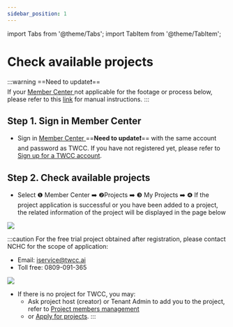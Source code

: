 ```yaml
---
sidebar_position: 1
---
```


import Tabs from '@theme/Tabs';
import TabItem from '@theme/TabItem';


# Check available projects

:::warning
==Need to update:exclamation:==<br/>
If your <ins>Member Center <i class="fa fa-question-circle fa-question-circle-for-service" aria-hidden="true"></i></ins> not applicable for the footage or process below, please refer to this <i class="fa fa-sign-out" aria-hidden="true"></i> <ins>link</ins> for manual instructions.
:::



## Step 1. Sign in Member Center 

- Sign in  [Member Center <i class="fa fa-question-circle fa-question-circle-for-service" aria-hidden="true"></i>](https://man.twcc.ai/@twsdocs/howto-service-access-service-zh) ==**Need to update:exclamation:**== with the same account and password as TWCC. If you have not registered yet, please refer to [Sign up for a TWCC account](https://www.twcc.ai/doc?page=register_account).

## Step 2. Check available projects
- Select <span>&#10102;</span> Member Center :arrow_right: <span>&#10103;</span>Projects :arrow_right: <span>&#10104;</span> My Projects :arrow_right: <span>&#10105;</span> If the project application is successful or you have been added to a project, the related information of the project will be displayed in the page below

![](https://cos.twcc.ai/SYS-MANUAL/uploads/upload_a1cdeb0f8737f7b6f162823121f065fc.png)


:::caution
For the free trial project obtained after registration, please contact NCHC for the scope of application:
- Email: iservice@twcc.ai
- Toll free: 0809-091-365

![](https://cos.twcc.ai/SYS-MANUAL/uploads/upload_6917ff69a9d17f2d46872c29eeea1657.png)

- If there is no project for TWCC, you may:
    - Ask project host (creator) or Tenant Admin to add you to the project, refer to [<ins>Project members management</ins>](https://man.twcc.ai/@twccdocs/guide-service-manage-project-team-en) 
    - or [<ins>Apply for projects</ins>](https://man.twcc.ai/@twccdocs/apply-project-and-credit-en).
:::